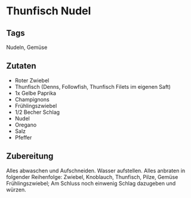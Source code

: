 # Thunfisch Nudel

## Tags

Nudeln, Gemüse

## Zutaten

- Roter Zwiebel
- Thunfisch (Denns, Followfish, Thunfisch Filets im eigenen Saft)
- 1x Gelbe Paprika
- Champignons
- Frühlingszwiebel
- 1/2 Becher Schlag
- Nudel
- Oregano
- Salz
- Pfeffer


## Zubereitung

Alles abwaschen und Aufschneiden.
Wasser aufstellen.
Alles anbraten in folgender Reihenfolge: Zwiebel, Knoblauch, Thunfisch, Pilze, Gemüse Frühlingszwiebel;
Am Schluss noch einwenig Schlag dazugeben und würzen.